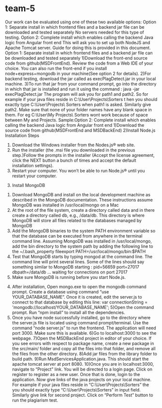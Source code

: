 # team-5
Our work can be evaluated using one of these two available options:
Option 1: Separate install in which frontend files and a backend jar file can be downloaded and tested
separately
No servers needed for this type of testing.
Option 2: Complete install which enables calling the backend Java logic from Angular front end
This will ask you to set up both NodeJS and Apache Tomcat server. Guide for doing this is provided in
this document.
Option 1: Separate install in which frontend files and a backend jar file
can be downloaded and tested separately
1)Download the front-end source code from github(MSDFrontEnd). Review the code from a Web IDE of
your choice. You can also run the front-end if you install node+express+mongodb in your machine(See
option 2 for details).
2)For backend testing, download the jar called as execPlagDetect.jar in your local machine.
3)To run that jar from your command prompt, go into the directory in which that jar is installed and run
it using the command : java -jar execPlagDetect.jar
The program will ask you for path1 and path2.
So for example if your java files reside in C:\User\Projects\Sorters t hen you should exactly type
C:\User\Projects\ Sorters when path1 is asked. Similarly give path2. Make sure that none of your folder
names have any blank space in them. For eg C:\User\My Projects\ Sorters wont work because of space
between My and Projects.
Sample:Option 2: Complete install which enables calling the backend Java
logic from Angular front end
1)Download the source code from github(MSDFrontEnd and MSDBackEnd)
2)Install Node.js
Installation Steps
1. Download the Windows installer from the Nodes.js® web site.
2. Run the installer (the .msi file you downloaded in the previous step.)Follow the prompts in the
installer (Accept the license agreement, click the NEXT button a bunch of times and accept the
default installation settings).
3. Restart your computer. You won’t be able to run Node.js® until you restart your computer.
3) Install MongoDB
1. Download MongoDB and install on the local development machine as described in the
MongoDB documentation. These instructions assume MongoDB was installed in
/usr/local/mongo on a Mac
2. At the root of the file system, create a directory called data and in there create a directory called
db, e.g., /data/db. This directory is where MongoDB will store all files related to the databases
managed by MongoDB
3. Add the MongoDB binaries to the system PATH environment variable so that the database can
be executed from anywhere in the terminal command line. Assuming MongoDB was installed in
/usr/local/mongo, add the bin directory to the system path by adding the following line to the
~/.bash_property fileexport PATH=/usr/local/mongo/bin:$PATH
4. Test that MongoDB starts by typing mongod at the command line. The command line will print
several lines. Some of the lines should say something similar to
MongoDB starting : pid=56659 port=27017 dbpath=/data/db
...
waiting for connections on port 27017
5. Make sure MongoDB is running before you start Node.js.
4) After installation, Open mongo.exe to open the mongodb command prompt.
Create a database using command “use YOUR_DATABASE_NAME”.
Once it is created, edit the server.js to connect to that database by editing this line:
var connectionString = 'mongodb://localhost/YOUR_DATABASE_NAME';
5)Open the command prompt. Run “npm install” to install all the dependencies.
6) Once you have node successfully installed, go to the directory where the server.js file is located using
command prompt/terminal. Use the command “node server.js” to run the frontend. The application will
need port 3000. Make sure this is available.
6)Go to localhost:3000 to see the webpage.
7)Open the MSDBackEnd project in editor of your choice. If you see errors with respect to package
name, create a new package in the src/main/ folder and copy all the files into that folder, and remove all
the files from the other directory.
8)Add jar files from the library folder to build path.
9)Run MsdServicesApplication.java. This should start the apache tomcat server at port 8080.
10)Once you are in localhost:3000, navigate to “Project” link. You will be directed to a login page. Click
on register to register as a new user. Once that is done, login to the application. Now give links of the
java projects on your local machine. For example if your java files reside in “C:\User\Projects\Sorters”
the you should exactly type “C:\User\Projects\Sorters” in input field. Similarly give link for second
project. Click on “Perform Test” button to run the plagiarism test.
